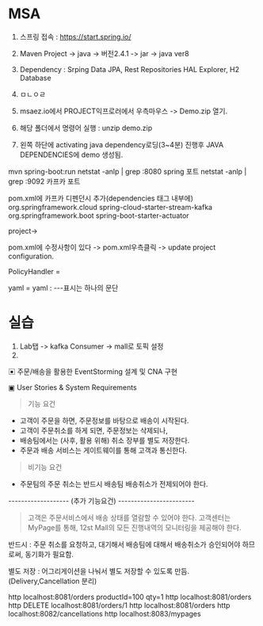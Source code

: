 # MSA

1. 스프링 접속 : https://start.spring.io/
2. Maven Project -> java -> 버전2.4.1 -> jar -> java ver8
3. Dependency : Srping Data JPA, Rest Repositories HAL Explorer, H2 Database 
4. ㅁㄴㅇㄹ




1. msaez.io에서 PROJECT익프로러에서 우측마우스 -> Demo.zip 열기.
2. 해당 폴더에서 명령어 실행 : unzip demo.zip 
3. 왼쪽 하단에 activating java dependency로딩(3~4분) 진행후 JAVA DEPENDENCIES에 demo 생성됨.



mvn spring-boot:run
netstat -anlp | grep :8080     spring 포트
netstat -anlp | grep :9092     카프카 포트



pom.xml에 카프카 디펜던시 추가(dependencies 태그 내부에)
        <!-- kafka streams -->
        <dependency>
            <groupId>org.springframework.cloud</groupId>
            <artifactId>spring-cloud-starter-stream-kafka</artifactId>
        </dependency>
        <dependency>
            <groupId>org.springframework.boot</groupId>
            <artifactId>spring-boot-starter-actuator</artifactId>
        </dependency>
        
        

project->

pom.xml에 수정사항이 있다 -> pom.xml우측클릭 -> update project configuration.


PolicyHandler = 


yaml = 
yaml : ---표시는 하나의 문단




# 실습

1. Lab탭 -> kafka Consumer -> mall로 토픽 설정
2. 



▣ 주문/배송을 활용한 EventStorming 설계 및 CNA 구현

▣ User Stories & System Requirements 
 > 기능 요건
   - 고객이 주문을 하면, 주문정보를 바탕으로 배송이 시작된다.
   - 고객이 주문취소를 하게 되면, 주문정보는 삭제되나,
   - 배송팀에서는 (사후, 활용 위해) 취소 장부를 별도 저장한다. 
   - 주문과 배송 서비스는 게이트웨이를 통해 고객과 통신한다.  

 > 비기능 요건
   - 주문팀의 주문 취소는 반드시 배송팀 배송취소가 전제되어야 한다. 

   -------------------  (추가 기능요건)  ------------------------
   > 고객은 주문서비스에서 배송 상태를 열람할 수 있어야 한다.
   > 고객센터는 MyPage를 통해, 12st Mall의 모든 진행내역의 모니터링을 제공해야 한다. 





반드시 : 주문 취소를 요청하고, 대기해서 배송팀에 대해서 배송취소가 승인되어야 하므로써, 동기화가 필요함.

별도 저장 : 어그리게이션을 나눠서 별도 저장할 수 있도록 만듬.(Delivery,Cancellation 분리)



http localhost:8081/orders productId=100 qty=1
http localhost:8081/orders 
http DELETE localhost:8081/orders/1
http localhost:8081/orders
http localhost:8082/cancellations
http localhost:8083/mypages

